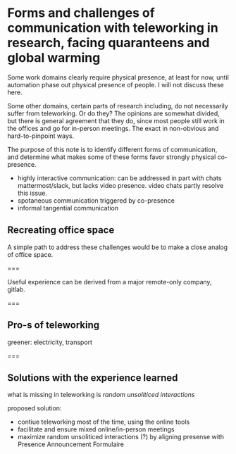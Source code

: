 # Forms and challenges of communication with teleworking in research, facing quaranteens and global warming

Some work domains clearly require physical presence, at least for now, until automation phase out physical presence of people. I will not discuss these here.

Some other domains, certain parts of research including, do not necessarily suffer from teleworking. Or do they? The opinions are somewhat divided, but there is general agreement that they do, since most people still work in the offices and go for in-person meetings. 
The exact in non-obvious and hard-to-pinpoint ways.

The purpose of this note is to identify different forms of communication, and determine what makes some of these forms favor strongly physical co-presence.


* highly interactive communication: can be addressed in part with chats mattermost/slack, but lacks video presence. video chats partly resolve this issue.
* spotaneous communication triggered by co-presence
* informal tangential communication

## Recreating office space

A simple path to address these challenges would be to make a close analog of office space.



===

Useful experience can be derived from a major remote-only company, gitlab.

=== 

## Pro-s of teleworking

greener: electricity, transport

===

## Solutions with the experience learned

what is missing in teleworking is *random unsoliticed interactions*

proposed solution:

* contiue teleworking most of the time, using the online tools
* facilitate and ensure mixed online/in-person meetings
* maximize random unsoliticed interactions (?) by aligning presense with Presence Announcement Formulaire

